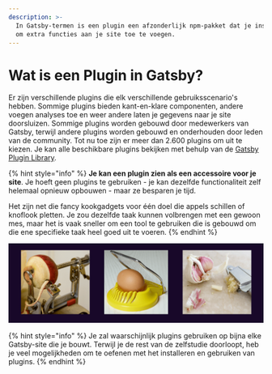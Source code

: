 ```yaml
---
description: >-
  In Gatsby-termen is een plugin een afzonderlijk npm-pakket dat je installeert
  om extra functies aan je site toe te voegen.
---
```


# Wat is een Plugin in Gatsby?

Er zijn verschillende plugins die elk verschillende gebruiksscenario's hebben. Sommige plugins bieden kant-en-klare componenten, andere voegen analyses toe en weer andere laten je gegevens naar je site doorsluizen. Sommige plugins worden gebouwd door medewerkers van Gatsby, terwijl andere plugins worden gebouwd en onderhouden door leden van de community. Tot nu toe zijn er meer dan 2.600 plugins om uit te kiezen. Je kan alle beschikbare plugins bekijken met behulp van de [Gatsby Plugin Library](https://www.gatsbyjs.com/plugins).

{% hint style="info" %}
**Je kan een plugin zien als een accessoire voor je site**. Je hoeft geen plugins te gebruiken - je kan dezelfde functionaliteit zelf helemaal opnieuw opbouwen - maar ze besparen je tijd.

Het zijn net die fancy kookgadgets voor één doel die appels schillen of knoflook pletten. Je zou dezelfde taak kunnen volbrengen met een gewoon mes, maar het is vaak sneller om een tool te gebruiken die is gebouwd om die ene specifieke taak heel goed uit te voeren.
{% endhint %}

![](../../.gitbook/assets/image%20%28120%29.png)

{% hint style="info" %}
Je zal waarschijnlijk plugins gebruiken op bijna elke Gatsby-site die je bouwt. Terwijl je de rest van de zelfstudie doorloopt, heb je veel mogelijkheden om te oefenen met het installeren en gebruiken van plugins.
{% endhint %}

